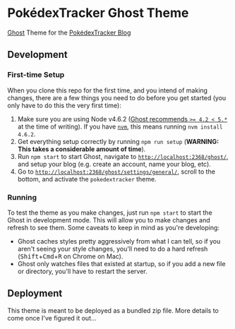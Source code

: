 # PokédexTracker Ghost Theme

[Ghost](https://ghost.org/) Theme for the [PokédexTracker Blog](https://pokedextracker.com/blog/)

## Development

### First-time Setup

When you clone this repo for the first time, and you intend of making changes, there are a few things you need to do before you get started (you only have to do this the very first time):

1. Make sure you are using Node v4.6.2 ([Ghost recommends `>= 4.2 < 5.*`](http://support.ghost.org/supported-node-versions/) at the time of writing). If you have [`nvm`](https://github.com/creationix/nvm), this means running `nvm install 4.6.2`.
2. Get everything setup correctly by running `npm run setup` (**WARNING: This takes a considerable amount of time**).
3. Run `npm start` to start Ghost, navigate to [`http://localhost:2368/ghost/`](http://localhost:2368/ghost/), and setup your blog (e.g. create an account, name your blog, etc).
4. Go to [`http://localhost:2368/ghost/settings/general/`](http://localhost:2368/ghost/settings/general/), scroll to the bottom, and activate the `pokedextracker` theme.

### Running

To test the theme as you make changes, just run `npm start` to start the Ghost in development mode. This will allow you to make changes and refresh to see them. Some caveats to keep in mind as you're developing:

- Ghost caches styles pretty aggressively from what I can tell, so if you aren't seeing your style changes, you'll need to do a hard refresh (<kbd>Shift</kbd>+<kbd>Cmd</kbd>+<kbd>R</kbd> on Chrome on Mac).
- Ghost only watches files that existed at startup, so if you add a new file or directory, you'll have to restart the server.

## Deployment

This theme is meant to be deployed as a bundled zip file. More details to come once I've figured it out...
